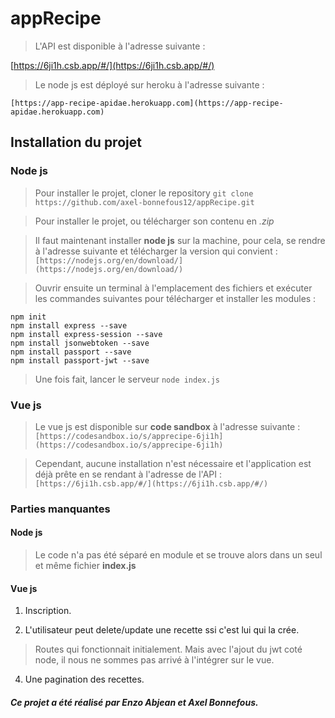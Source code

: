 
# appRecipe

> L'API est disponible à l'adresse suivante :

[https://6ji1h.csb.app/#/](https://6ji1h.csb.app/#/)

> Le node js est déployé sur heroku à l'adresse suivante :
```
[https://app-recipe-apidae.herokuapp.com](https://app-recipe-apidae.herokuapp.com)
```
## Installation du projet
### Node js
> Pour installer le projet, cloner le repository
> ``` git clone https://github.com/axel-bonnefous12/appRecipe.git ```

> Pour installer le projet, ou télécharger son contenu en *.zip*

> Il faut maintenant installer **node js** sur la machine, pour cela, se rendre à l'adresse suivante et télécharger la version qui convient :
>``` [https://nodejs.org/en/download/](https://nodejs.org/en/download/) ```

> Ouvrir ensuite un terminal à l'emplacement des fichiers et exécuter les commandes suivantes pour télécharger et installer les modules :
```
npm init
npm install express --save
npm install express-session --save
npm install jsonwebtoken --save
npm install passport --save
npm install passport-jwt --save
```
> Une fois fait, lancer le serveur 
> ``` node index.js ```

### Vue js

> Le vue js est disponible sur **code sandbox** à l'adresse suivante :
> ``` [https://codesandbox.io/s/apprecipe-6ji1h](https://codesandbox.io/s/apprecipe-6ji1h) ```

>Cependant, aucune installation n'est nécessaire et l'application est déjà prête en se rendant à l'adresse de l'API : 
>``` [https://6ji1h.csb.app/#/](https://6ji1h.csb.app/#/) ```  


### Parties manquantes 
#### Node js
> Le code n'a pas été séparé en module et se trouve alors dans un seul et même fichier **index.js**

#### Vue js

 1. Inscription. 

 2.  L'utilisateur peut delete/update une recette ssi c'est lui qui la crée.
 > Routes qui fonctionnait initialement. Mais avec l'ajout du jwt coté node, il nous ne sommes pas arrivé à l'intégrer sur le vue.
 
 4.  Une pagination des recettes.


##### Ce projet a été réalisé par Enzo Abjean et Axel Bonnefous.



